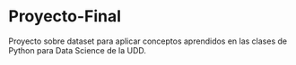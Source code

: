 # Proyecto-Final
Proyecto sobre dataset para aplicar conceptos aprendidos en las clases de Python para Data Science de la UDD.
